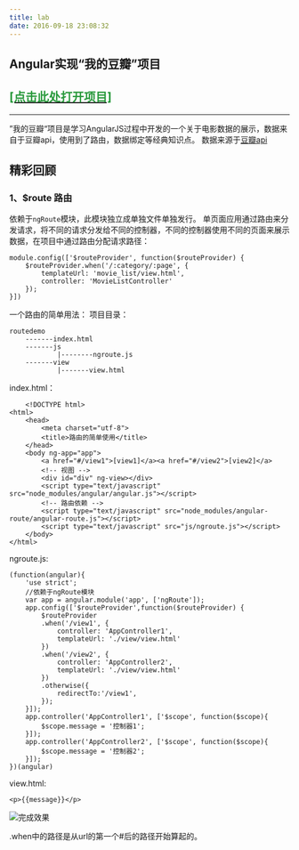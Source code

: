 ```yaml
---
title: lab
date: 2016-09-18 23:08:32
---
```


## Angular实现“我的豆瓣”项目

## [<font color=#28993B>[点击此处打开项目]</font>](http://uranux.com:9090/)

------

”我的豆瓣“项目是学习AngularJS过程中开发的一个关于电影数据的展示，数据来自于豆瓣api，使用到了路由，数据绑定等经典知识点。
数据来源于[豆瓣api](https://developers.douban.com/wiki/?title=guide)

## 精彩回顾

### 1、$route 路由
依赖于`ngRoute`模块，此模块独立成单独文件单独发行。
单页面应用通过路由来分发请求，将不同的请求分发给不同的控制器，不同的控制器使用不同的页面来展示数据，在项目中通过路由分配请求路径：
```
module.config(['$routeProvider', function($routeProvider) {
  	$routeProvider.when('/:category/:page', {
    	templateUrl: 'movie_list/view.html',
    	controller: 'MovieListController'
  	});
}])
```
一个路由的简单用法：
项目目录：
```
routedemo
	-------index.html
	-------js
			|--------ngroute.js
	-------view
			|-------view.html
```

index.html：
```
	<!DOCTYPE html>
<html>
	<head>
		<meta charset="utf-8">
		<title>路由的简单使用</title>
	</head>
	<body ng-app="app">
		<a href="#/view1">[view1]</a><a href="#/view2">[view2]</a>
		<!-- 视图 -->
		<div id="div" ng-view></div>
		<script type="text/javascript" src="node_modules/angular/angular.js"></script>
		<!-- 路由依赖 -->
		<script type="text/javascript" src="node_modules/angular-route/angular-route.js"></script>
		<script type="text/javascript" src="js/ngroute.js"></script>
	</body>
</html>
```

ngroute.js:
```
(function(angular){
	'use strict';
	//依赖于ngRoute模块
	var app = angular.module('app', ['ngRoute']);
	app.config(['$routeProvider',function($routeProvider) {
		$routeProvider
		.when('/view1', {
			controller: 'AppController1',
			templateUrl: './view/view.html'
		})
		.when('/view2', {
			controller: 'AppController2',
			templateUrl: './view/view.html'
		})
		.otherwise({
			redirectTo:'/view1',
		});
	}]);
	app.controller('AppController1', ['$scope', function($scope){
		$scope.message = '控制器1';
	}]);
	app.controller('AppController2', ['$scope', function($scope){
		$scope.message = '控制器2';
	}]);
})(angular)
```

view.html:
```
<p>{{message}}</p>
```

![完成效果](http://ob9qd20l4.bkt.clouddn.com/route1.gif)

.when中的路径是从url的第一个#后的路径开始算起的。
